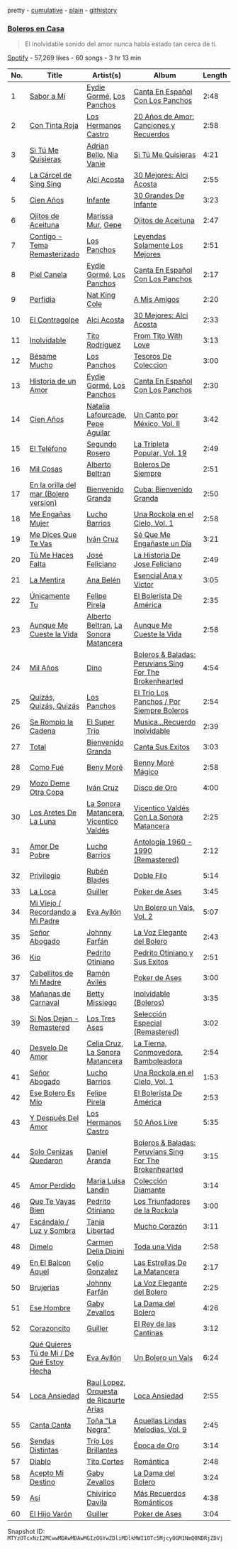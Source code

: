 pretty - [cumulative](/playlists/cumulative/37i9dQZF1DWUmr8GM6X0hs.md) - [plain](/playlists/plain/37i9dQZF1DWUmr8GM6X0hs) - [githistory](https://github.githistory.xyz/mackorone/spotify-playlist-archive/blob/main/playlists/plain/37i9dQZF1DWUmr8GM6X0hs)

### [Boleros en Casa](https://open.spotify.com/playlist/37i9dQZF1DWUmr8GM6X0hs)

> El inolvidable sonido del amor nunca había estado tan cerca de ti.

[Spotify](https://open.spotify.com/user/spotify) - 57,269 likes - 60 songs - 3 hr 13 min

| No. | Title | Artist(s) | Album | Length |
|---|---|---|---|---|
| 1 | [Sabor a Mí](https://open.spotify.com/track/0Hja9zlVQHC768PsPjWscW) | [Eydie Gormé](https://open.spotify.com/artist/6HnHBbeScFiQKXt3sUQA3Z), [Los Panchos](https://open.spotify.com/artist/3Ker27Wbb9OcUHGs54JIAz) | [Canta En Español Con Los Panchos](https://open.spotify.com/album/09bB3v1b09ROK8YZkRd87w) | 2:48 |
| 2 | [Con Tinta Roja](https://open.spotify.com/track/1jVRnGpiEm7GDycDsandp3) | [Los Hermanos Castro](https://open.spotify.com/artist/73bp01vqoNhqJr3sirTzIc) | [20 Años de Amor: Canciones y Recuerdos](https://open.spotify.com/album/1b9ukF4mqdJmqGw2kBViRf) | 2:58 |
| 3 | [Si Tú Me Quisieras](https://open.spotify.com/track/3XWCZdvN55Rjly1sSxrXqh) | [Adrian Bello](https://open.spotify.com/artist/0ZwjmGhps2YvUMzB7ihFV8), [Nia Vanie](https://open.spotify.com/artist/2AAkCTYG2KE8Ocl7JK97wD) | [Si Tú Me Quisieras](https://open.spotify.com/album/5jS82FjoNBNMEmcoILh0uE) | 4:21 |
| 4 | [La Cárcel de Sing Sing](https://open.spotify.com/track/0fsDvGD7qs2nvXswoZ4y5t) | [Alci Acosta](https://open.spotify.com/artist/3CoaObestry7i9joSvJ2hK) | [30 Mejores: Alci Acosta](https://open.spotify.com/album/1NdnBLYZy9ZtgzPbyxdM5E) | 2:55 |
| 5 | [Cien Años](https://open.spotify.com/track/2PKXhSPdSw8W2KqZZneoy6) | [Infante](https://open.spotify.com/artist/0CUGdPMu03lV9TNf2wjunj) | [30 Grandes De Infante](https://open.spotify.com/album/0AJKbcwcTiVr6bSxZhxIyc) | 3:23 |
| 6 | [Ojitos de Aceituna](https://open.spotify.com/track/2KhOJ9fPnHE6HJd7R6jF2L) | [Marissa Mur](https://open.spotify.com/artist/5kt4v3JNtP8svtTI8PDFOT), [Gepe](https://open.spotify.com/artist/1fHGzTSloWCtrlKfbLNVhM) | [Ojitos de Aceituna](https://open.spotify.com/album/0T1toCzjEqFltKmHuwznI5) | 2:47 |
| 7 | [Contigo \- Tema Remasterizado](https://open.spotify.com/track/6qvpcGNIOMkim3TZqvGhC6) | [Los Panchos](https://open.spotify.com/artist/3Ker27Wbb9OcUHGs54JIAz) | [Leyendas Solamente Los Mejores](https://open.spotify.com/album/4R4CFtjXHrWFLKYaMs05lC) | 2:51 |
| 8 | [Piel Canela](https://open.spotify.com/track/5NYQS0JkqRRfhlliy0P3Dv) | [Eydie Gormé](https://open.spotify.com/artist/6HnHBbeScFiQKXt3sUQA3Z), [Los Panchos](https://open.spotify.com/artist/3Ker27Wbb9OcUHGs54JIAz) | [Canta En Español Con Los Panchos](https://open.spotify.com/album/09bB3v1b09ROK8YZkRd87w) | 2:17 |
| 9 | [Perfidia](https://open.spotify.com/track/3QQl3tSiEooVLQvC8IT5EE) | [Nat King Cole](https://open.spotify.com/artist/7v4imS0moSyGdXyLgVTIV7) | [A Mis Amigos](https://open.spotify.com/album/5zcIAONlMUtS6U5aSX97bc) | 2:20 |
| 10 | [El Contragolpe](https://open.spotify.com/track/44qNH2IBVbzLimI97YyJeK) | [Alci Acosta](https://open.spotify.com/artist/3CoaObestry7i9joSvJ2hK) | [30 Mejores: Alci Acosta](https://open.spotify.com/album/1NdnBLYZy9ZtgzPbyxdM5E) | 2:33 |
| 11 | [Inolvidable](https://open.spotify.com/track/4WWYBTpa9J6A7RZht1LtzW) | [Tito Rodriguez](https://open.spotify.com/artist/10n4KkyM4UDt4pf9H4aDlS) | [From Tito With Love](https://open.spotify.com/album/3fAbfV4TGbi2El5oFlV1WJ) | 3:13 |
| 12 | [Bésame Mucho](https://open.spotify.com/track/1HlX3tDP7eJBs5CJx4XIIk) | [Los Panchos](https://open.spotify.com/artist/3Ker27Wbb9OcUHGs54JIAz) | [Tesoros De Coleccion](https://open.spotify.com/album/5fvc3yXYkuFeutWruzxCTk) | 3:00 |
| 13 | [Historia de un Amor](https://open.spotify.com/track/47haQcqBOue2RAsVXER52f) | [Eydie Gormé](https://open.spotify.com/artist/6HnHBbeScFiQKXt3sUQA3Z), [Los Panchos](https://open.spotify.com/artist/3Ker27Wbb9OcUHGs54JIAz) | [Canta En Español Con Los Panchos](https://open.spotify.com/album/09bB3v1b09ROK8YZkRd87w) | 2:30 |
| 14 | [Cien Años](https://open.spotify.com/track/4SL8wbnGRP0nkIYyjeIKRU) | [Natalia Lafourcade](https://open.spotify.com/artist/1hcdI2N1023RvSwLzTtdsp), [Pepe Aguilar](https://open.spotify.com/artist/03Yb3iBy9GCifXiATEFcit) | [Un Canto por México, Vol\. II](https://open.spotify.com/album/0Ece1my4kjbR0frvMUzRT0) | 3:42 |
| 15 | [El Teléfono](https://open.spotify.com/track/7GlDEtXzNPFUAWr4Qu4K4d) | [Segundo Rosero](https://open.spotify.com/artist/41EMdaUylPIcdbGdojyr2O) | [La Tripleta Popular, Vol\. 19](https://open.spotify.com/album/6fMrPRvcyU4X80kojIGxHF) | 2:49 |
| 16 | [Mil Cosas](https://open.spotify.com/track/2uJpuids3FAuhAsLjp5Zzm) | [Alberto Beltran](https://open.spotify.com/artist/1UY72czIEtc3qM7iddiS8R) | [Boleros De Siempre](https://open.spotify.com/album/4fSSeuuh9omsQmCQh0OcpK) | 2:51 |
| 17 | [En la orilla del mar \(Bolero version\)](https://open.spotify.com/track/4ok44lUrhQgJEoyQq5Ot3N) | [Bienvenido Granda](https://open.spotify.com/artist/4IyPs1rPOAQOnXeqUTjty4) | [Cuba: Bienvenido Granda](https://open.spotify.com/album/3RxQinQEYdWBtAZkrMGfRt) | 2:50 |
| 18 | [Me Engañas Mujer](https://open.spotify.com/track/5Sr5Jpy291i4d07B2tWruy) | [Lucho Barrios](https://open.spotify.com/artist/0THtXVjA70xW4Qk9o2YEYh) | [Una Rockola en el Cielo, Vol\. 1](https://open.spotify.com/album/5dcGv6iJb00Ba4YP3xMrRU) | 2:58 |
| 19 | [Me Dices Que Te Vas](https://open.spotify.com/track/3N2a9M6Dm9azoY1YmmSBmu) | [Iván Cruz](https://open.spotify.com/artist/3zQZWNtvXSGkESIkW5Bf2L) | [Sé Que Me Engañaste un Día](https://open.spotify.com/album/6QAmZA5XSfwanx2QdCyxT1) | 3:21 |
| 20 | [Tú Me Haces Falta](https://open.spotify.com/track/4mOmZqz9rjPTqphPiot9WK) | [José Feliciano](https://open.spotify.com/artist/7K78lVZ8XzkjfRSI7570FF) | [La Historia De Jose Feliciano](https://open.spotify.com/album/0Nev5wXF40lBeYwjz1syW9) | 2:49 |
| 21 | [La Mentira](https://open.spotify.com/track/46Q6e4fQyElbUyg4Jivhts) | [Ana Belén](https://open.spotify.com/artist/4NOZW7dBOmBMMAG9EGQd4t) | [Esencial Ana y Victor](https://open.spotify.com/album/5PqWboO8JlSZ2OGBlJGBBn) | 3:05 |
| 22 | [Únicamente Tu](https://open.spotify.com/track/4DTfQauneAY5cjuTMTfSMQ) | [Felipe Pirela](https://open.spotify.com/artist/6PbZObu8NuIhiU6L0OzkZN) | [El Bolerista De América](https://open.spotify.com/album/1G5i6MjFQqHQpwX7uS5jJT) | 2:35 |
| 23 | [Aunque Me Cueste la Vida](https://open.spotify.com/track/5arIOYPGGzfbmyWwsTgaye) | [Alberto Beltran](https://open.spotify.com/artist/1UY72czIEtc3qM7iddiS8R), [La Sonora Matancera](https://open.spotify.com/artist/01p7Homi0d4XxZ06f2NYYD) | [Aunque Me Cueste la Vida](https://open.spotify.com/album/4M7JZW7HpJAdYVZCObIAQ2) | 2:58 |
| 24 | [Mil Años](https://open.spotify.com/track/5uF6rmLCccjT8C08GUESf4) | [Dino](https://open.spotify.com/artist/7xyshlh8wadJg6dB4SYfPm) | [Boleros & Baladas: Peruvians Sing For The Brokenhearted](https://open.spotify.com/album/2aKXlmYHTdm68pa9Q289Pk) | 4:54 |
| 25 | [Quizás, Quizás, Quizás](https://open.spotify.com/track/0gKj8QF7esmwphbJe2DZF5) | [Los Panchos](https://open.spotify.com/artist/3Ker27Wbb9OcUHGs54JIAz) | [El Trío Los Panchos / Por Siempre Boleros](https://open.spotify.com/album/4dJcbMoV2N10NKW9G0bXec) | 2:54 |
| 26 | [Se Rompio la Cadena](https://open.spotify.com/track/7HO4ZsjFfOy30yhTssf643) | [El Super Trio](https://open.spotify.com/artist/00l3EIgirx9uXQBTn2JMUo) | [Musica...Recuerdo Inolvidable](https://open.spotify.com/album/7pZ3OkH9YbE4zebon4dvhl) | 2:39 |
| 27 | [Total](https://open.spotify.com/track/5nUf759XOaK2vnUws4acJM) | [Bienvenido Granda](https://open.spotify.com/artist/4IyPs1rPOAQOnXeqUTjty4) | [Canta Sus Exitos](https://open.spotify.com/album/7uCFS6G1cwDikioDJhFHO2) | 3:03 |
| 28 | [Como Fué](https://open.spotify.com/track/7yvBuMGvWigRvJgwtKEPLD) | [Beny Moré](https://open.spotify.com/artist/1Sp47peMTI9na8FTY4yHJw) | [Benny Moré Mágico](https://open.spotify.com/album/6eR6hzbY2nRAOEn04Ckixb) | 2:58 |
| 29 | [Mozo Deme Otra Copa](https://open.spotify.com/track/6NwgRRmIOlAdhicVB7T6Xt) | [Iván Cruz](https://open.spotify.com/artist/3zQZWNtvXSGkESIkW5Bf2L) | [Disco de Oro](https://open.spotify.com/album/0AKTrMTiF6tFzOt2oYkwhW) | 4:00 |
| 30 | [Los Aretes De La Luna](https://open.spotify.com/track/42TjkXmdeykjRoGm8XS2x8) | [La Sonora Matancera](https://open.spotify.com/artist/01p7Homi0d4XxZ06f2NYYD), [Vicentico Valdés](https://open.spotify.com/artist/6yQZkZC0BnKuZzuO1DAf3J) | [Vicentico Valdés Con La Sonora Matancera](https://open.spotify.com/album/4ZlrS11JlhwkbtJ3fOglIS) | 2:25 |
| 31 | [Amor De Pobre](https://open.spotify.com/track/7b280q5Y2W7X4a6lNTln2B) | [Lucho Barrios](https://open.spotify.com/artist/0THtXVjA70xW4Qk9o2YEYh) | [Antología 1960 \- 1990 \(Remastered\)](https://open.spotify.com/album/2xAG4UwtVF0U4rG6xLawfx) | 2:12 |
| 32 | [Privilegio](https://open.spotify.com/track/3KhoUV7LX6qKjnXBXvMoct) | [Rubén Blades](https://open.spotify.com/artist/5BwMgvRwlq61SmknvsVIQj) | [Doble Filo](https://open.spotify.com/album/0Dc2VpMZLD3dg7yZD7oTUA) | 5:14 |
| 33 | [La Loca](https://open.spotify.com/track/2zPJCj2F9ZXyQ7ewMtDFBz) | [Guiller](https://open.spotify.com/artist/05qMOtzCy90GhGIvelpvaF) | [Poker de Ases](https://open.spotify.com/album/2vbLzJhA0KgGveLxp1qnnK) | 3:45 |
| 34 | [Mi Viejo / Recordando a Mi Padre](https://open.spotify.com/track/5sK9OW4DCGyfO7uaIR9pJq) | [Eva Ayllón](https://open.spotify.com/artist/6AQFORISOneOZkh6r1sGS2) | [Un Bolero un Vals, Vol\. 2](https://open.spotify.com/album/6QcqMrnNCOFagbX5Xn1Gg4) | 5:07 |
| 35 | [Señor Abogado](https://open.spotify.com/track/1UAtOGKYcUw9b3Kwq9GMPl) | [Johnny Farfán](https://open.spotify.com/artist/0Bwzbgfx2UJ7tiHBs2LHwj) | [La Voz Elegante del Bolero](https://open.spotify.com/album/1JLkMWNGLHIp2KWRWXq39H) | 2:43 |
| 36 | [Kio](https://open.spotify.com/track/3ns4FKqAax76kulOxWSZdC) | [Pedrito Otiniano](https://open.spotify.com/artist/6wRjkV95z5xfzG7Yd9eOvG) | [Pedrito Otiniano y Sus Exitos](https://open.spotify.com/album/37tYAxmi3FWqBFjVl46F75) | 2:51 |
| 37 | [Cabellitos de Mi Madre](https://open.spotify.com/track/5CEIxkQc67VmkkR2pQljSj) | [Ramón Avilés](https://open.spotify.com/artist/1IJ4cVs5Zjf2445S6ge2R1) | [Poker de Ases](https://open.spotify.com/album/2vbLzJhA0KgGveLxp1qnnK) | 3:00 |
| 38 | [Mañanas de Carnaval](https://open.spotify.com/track/1TpiHiQiv8TY3Tw0KZKv0V) | [Betty Missiego](https://open.spotify.com/artist/160HajXHxdQFEbwdvDaunP) | [Inolvidable \(Boleros\)](https://open.spotify.com/album/28FSqSrZWqwnzdtBswzkiv) | 3:35 |
| 39 | [Si Nos Dejan \- Remastered](https://open.spotify.com/track/5BOaXQYdApvDBVFCSxd23D) | [Los Tres Ases](https://open.spotify.com/artist/2AvUIlDzLMzaxajDtniU4B) | [Selección Especial \(Remastered\)](https://open.spotify.com/album/5YHzSCQp8knlAlsoEh9DOR) | 3:02 |
| 40 | [Desvelo De Amor](https://open.spotify.com/track/5z46fEEorQBtY64lIyyBfo) | [Celia Cruz](https://open.spotify.com/artist/2weA6hhVqTIN2gSn9PUB9U), [La Sonora Matancera](https://open.spotify.com/artist/01p7Homi0d4XxZ06f2NYYD) | [La Tierna, Conmovedora, Bamboleadora](https://open.spotify.com/album/3505DvX9TkUjchDLCeSv5I) | 2:54 |
| 41 | [Señor Abogado](https://open.spotify.com/track/2mA6p6NMBq8Zd1GE3PuPSv) | [Lucho Barrios](https://open.spotify.com/artist/0THtXVjA70xW4Qk9o2YEYh) | [Una Rockola en el Cielo, Vol\. 1](https://open.spotify.com/album/5dcGv6iJb00Ba4YP3xMrRU) | 1:53 |
| 42 | [Ese Bolero Es Mío](https://open.spotify.com/track/37gfxVderzFMP4zRiFdSPa) | [Felipe Pirela](https://open.spotify.com/artist/6PbZObu8NuIhiU6L0OzkZN) | [El Bolerista De América](https://open.spotify.com/album/1G5i6MjFQqHQpwX7uS5jJT) | 2:53 |
| 43 | [Y Después Del Amor](https://open.spotify.com/track/40uK9I0QmVwRaZqS0v1IBq) | [Los Hermanos Castro](https://open.spotify.com/artist/73bp01vqoNhqJr3sirTzIc) | [50 Años Live](https://open.spotify.com/album/58aXd3xlsqShN3YqfOM3kS) | 5:35 |
| 44 | [Solo Cenizas Quedaron](https://open.spotify.com/track/5blYKQjsXDbGhENFKFBMXJ) | [Daniel Aranda](https://open.spotify.com/artist/4QCcLssqPwu4I7BJUECJPJ) | [Boleros & Baladas: Peruvians Sing For The Brokenhearted](https://open.spotify.com/album/2aKXlmYHTdm68pa9Q289Pk) | 3:15 |
| 45 | [Amor Perdido](https://open.spotify.com/track/6kJrQyiydPbEiAgfU5Phrp) | [Maria Luisa Landin](https://open.spotify.com/artist/6xwRfnFKMKRoHL8LuLNBpf) | [Colección Diamante](https://open.spotify.com/album/1mzaWbfnxIq01Jyi23b96h) | 3:14 |
| 46 | [Que Te Vayas Bien](https://open.spotify.com/track/7CG1BiJZwcW1lQomfgbsfm) | [Pedrito Otiniano](https://open.spotify.com/artist/6wRjkV95z5xfzG7Yd9eOvG) | [Los Triunfadores de la Rockola](https://open.spotify.com/album/7mtgs85XZjFjnnEa5BKHRw) | 3:00 |
| 47 | [Escándalo / Luz y Sombra](https://open.spotify.com/track/3L1iwOmLRPkzYLf8IPNZuJ) | [Tania Libertad](https://open.spotify.com/artist/2nvZRZAeuKXzsntCKFHTKh) | [Mucho Corazón](https://open.spotify.com/album/7vJaotg3rgAIezud8FO4QU) | 3:11 |
| 48 | [Dimelo](https://open.spotify.com/track/3hY0TCeZr9VVBz8ZXnL9U2) | [Carmen Delia Dipini](https://open.spotify.com/artist/6DmGRDkFsjh9CAdjzcueSL) | [Toda una Vida](https://open.spotify.com/album/5vDTFuOk5kEFLFb5PsampY) | 2:58 |
| 49 | [En El Balcon Aquel](https://open.spotify.com/track/0RG50rC99tTOBv81mcB5Qt) | [Celio Gonzalez](https://open.spotify.com/artist/17fQCVwjvlCEIr3T1dLg5y) | [Las Estrellas De La Matancera](https://open.spotify.com/album/1NfEP5Vfe1Pvxr6fcshVP1) | 2:17 |
| 50 | [Brujerias](https://open.spotify.com/track/3KMZevenugNMlqN1q5RyKR) | [Johnny Farfán](https://open.spotify.com/artist/0Bwzbgfx2UJ7tiHBs2LHwj) | [La Voz Elegante del Bolero](https://open.spotify.com/album/1JLkMWNGLHIp2KWRWXq39H) | 2:25 |
| 51 | [Ese Hombre](https://open.spotify.com/track/6CsNX5wEhQwMlfyvK6e82q) | [Gaby Zevallos](https://open.spotify.com/artist/5VYKwJPKsTeY3mcJk7NlTo) | [La Dama del Bolero](https://open.spotify.com/album/0bCz2IkWynHJzOFb6vkYoF) | 4:26 |
| 52 | [Corazoncito](https://open.spotify.com/track/4O7oTlSS1fOAmhdXIhRlIU) | [Guiller](https://open.spotify.com/artist/05qMOtzCy90GhGIvelpvaF) | [El Rey de las Cantinas](https://open.spotify.com/album/2B0w9D8Ras1AmoZnp6DZcP) | 3:12 |
| 53 | [Qué Quieres Tú de Mi / De Qué Estoy Hecha](https://open.spotify.com/track/5umXQ7OjEhHaZ4iIXi19pT) | [Eva Ayllón](https://open.spotify.com/artist/6AQFORISOneOZkh6r1sGS2) | [Un Bolero un Vals](https://open.spotify.com/album/5IcQgIVDhWwn5BWXqVbBZo) | 6:24 |
| 54 | [Loca Ansiedad](https://open.spotify.com/track/4ALC5ZxsZDggCppZcqOrNO) | [Raul Lopez](https://open.spotify.com/artist/0WoNXUXKyGZ4gzN2uJgp6S), [Orquesta de Ricaurte Arias](https://open.spotify.com/artist/7wR8LmVjcmGvqdOHZGhWAr) | [Loca Ansiedad](https://open.spotify.com/album/2JGjsZpQxsRZlNobxeLr4s) | 2:55 |
| 55 | [Canta Canta](https://open.spotify.com/track/6FmscChYXXYOYMrwMt6CZr) | [Toña "La Negra"](https://open.spotify.com/artist/1SZQKoMtYV7tyEZSagGFio) | [Aquellas Lindas Melodias, Vol\. 9](https://open.spotify.com/album/2gnllsi7CMqa2oo5APO54S) | 2:45 |
| 56 | [Sendas Distintas](https://open.spotify.com/track/1dDww9N6QpAVCo8wGLbqjv) | [Trío Los Brillantes](https://open.spotify.com/artist/34IbPLLHZ8mgTheWAToL2S) | [Época de Oro](https://open.spotify.com/album/6XW6Ia3kWV7xtS4r8frSWx) | 3:14 |
| 57 | [Diablo](https://open.spotify.com/track/02srYuHG7Wwiok9BDWQjQd) | [Tito Cortes](https://open.spotify.com/artist/1RcFtMUS8nKo22k9o5juJa) | [Romántica](https://open.spotify.com/album/4BEpMDJEtdYszrAtlgCOnp) | 2:48 |
| 58 | [Acepto Mi Destino](https://open.spotify.com/track/7GbcDRHXyRn1ZEzZWopF0h) | [Gaby Zevallos](https://open.spotify.com/artist/5VYKwJPKsTeY3mcJk7NlTo) | [La Dama del Bolero](https://open.spotify.com/album/0bCz2IkWynHJzOFb6vkYoF) | 3:24 |
| 59 | [Así](https://open.spotify.com/track/4Est2AoCaL1zVMmU78Qw3H) | [Chivirico Davila](https://open.spotify.com/artist/6RsRDk1TGzoTsaRsLRKfaQ) | [Más Recuerdos Románticos](https://open.spotify.com/album/5DwgXMZWtaRTXfykSwPNVV) | 4:38 |
| 60 | [El Hijo Varón](https://open.spotify.com/track/7zCthbWs5OjnpXl9pMfmxy) | [Guiller](https://open.spotify.com/artist/05qMOtzCy90GhGIvelpvaF) | [Poker de Ases](https://open.spotify.com/album/2vbLzJhA0KgGveLxp1qnnK) | 3:04 |

Snapshot ID: `MTYzOTcxNzI2MCwwMDAwMDAwMGIzOGYwZDliMDlkMWI1OTc5MjcyOGM1NmQ0NDRjZDVj`
